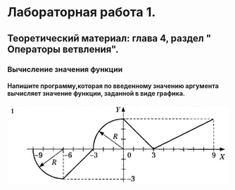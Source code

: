 # Лабораторная работа 1.
## Теоретический материал: глава 4, раздел " Операторы ветвления".
### Вычисление значения функции
#### Напишите программу,которая по введенному значению аргумента вычисляет значение функции, заданной в виде графика.
![image](./pic.jpg)
